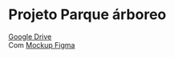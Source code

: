 # Projeto Parque árboreo

<a href="https://drive.google.com/drive/folders/134vnkkF_5TraWdF6ZyBkL2aTBzUvJ0B6">Google Drive</a><br> Com 
<a href="https://www.figma.com/file/atdB7MxcoXUE3kd6tyEfGQ/Untitled?type=design&node-id=0-1&t=ulWkTOnLy74vJeKD-0">Mockup Figma</a>


